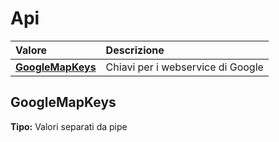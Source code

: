 # Api

| Valore | Descrizione |
| :--- | :--- |
| [**GoogleMapKeys**](api.md#googlemapkeys) | Chiavi per i webservice di Google |

## GoogleMapKeys

**Tipo:** Valori separati da pipe

